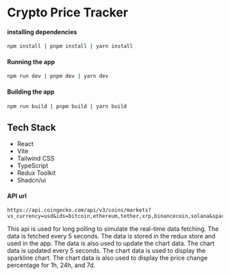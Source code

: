 # Crypto Price Tracker

#### installing dependencies
```bash
npm install | pnpm install | yarn install
```

#### Running the app
```bash
npm run dev | pnpm dev | yarn dev
```
#### Building the app
```bash
npm run build | pnpm build | yarn build
```

## Tech Stack
- React
- Vite
- Tailwind CSS
- TypeScript
- Redux Toolkit
- Shadcn/ui

#### API url

```
https://api.coingecko.com/api/v3/coins/markets?vs_currency=usd&ids=bitcoin,ethereum,tether,xrp,binancecoin,solana&sparkline=true&price_change_percentage=1h,24h,7d
```

This api is used for long polling to simulate the real-time data fetching. The data is fetched every 5 seconds. The data is stored in the redux store and used in the app. The data is also used to update the chart data. The chart data is updated every 5 seconds. The chart data is used to display the sparkline chart. The chart data is also used to display the price change percentage for 1h, 24h, and 7d.